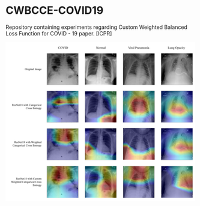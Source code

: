 # CWBCCE-COVID19
Repository containing experiments regarding Custom Weighted Balanced Loss Function for COVID - 19 paper. [ICPR]

![Paper GradCAM Representation](https://github.com/MrinalTyagi/CWBCCE-COVID19/blob/main/4%20class%20gradcam.png)
